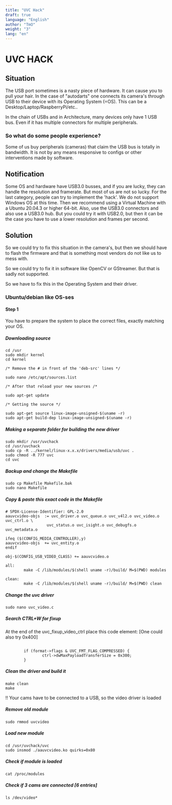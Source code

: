 ```yaml
---
title: "UVC Hack"
draft: true
language: "English"
author: "TmO"
weight: "3"
lang: "en"
---
```


[comment]: <> (Fact Check / Is this still up to date?)

# UVC HACK

## Situation
The USB port sometimes is a nasty piece of hardware. It can cause you to pull your hair. In the case of "autodarts" one connects its camera's through USB to their device with its Operating System (=OS). This can be a Desktop/Laptop/RaspberryPi/etc..

In the chain of USBs and in Architecture, many devices only have 1 USB bus. Even if it has multiple connectors for multiple peripherals.

### So what do some people experience? 
Some of us buy peripherals (cameras) that claim the USB bus is totally in bandwidth. It is not by any means responsive to configs or other interventions made by software.

## Notification
Some OS and hardware have USB3.0 busses, and if you are lucky, they can handle the resolution and framerate. But most of us are not so lucky. For the last category, people can try to implement the 'hack'. We do not support Windows OS at this time. Then we recommend using a Virtual Machine with a Ubuntu 20.04.3 or higher 64-bit. Also, use the USB3.0 connectors and also use a USB3.0 hub. But you could try it with USB2.0, but then it can be the case you have to use a lower resolution and frames per second.

## Solution
So we could try to fix this situation in the camera's, but then we should have to flash the firmware and that is something most vendors do not like us to mess with.

So we could try to fix it in software like OpenCV or GStreamer. But that is sadly not supported.

So we have to fix this in the Operating System and their driver.

### Ubuntu/debian like OS-ses
#### Step 1
You have to prepare the system to place the correct files, exactly matching your OS.

##### Downloading source
```
cd /usr
sudo mkdir kernel
cd kernel

/* Remove the # in front of the 'deb-src' lines */

sudo nano /etc/apt/sources.list

/* After that reload your new sources /*

sudo apt-get update

/* Getting the source */

sudo apt-get source linux-image-unsigned-$(uname -r)
sudo apt-get build-dep linux-image-unsigned-$(uname -r)
```

##### Making a separate folder for building the new driver
```
sudo mkdir /usr/uvchack
cd /usr/uvchack
sudo cp -R ../kernel/linux-x.x.x/drivers/media/usb/uvc .
sudo chmod -R 777 uvc
cd uvc
```

##### Backup and change the Makefile
```
sudo cp Makefile Makefile.bak
sudo nano Makefile
```

##### Copy & paste this exact code in the Makefile
```
# SPDX-License-Identifier: GPL-2.0
aauvcvideo-objs  := uvc_driver.o uvc_queue.o uvc_v4l2.o uvc_video.o uvc_ctrl.o \
                  uvc_status.o uvc_isight.o uvc_debugfs.o uvc_metadata.o

ifeq ($(CONFIG_MEDIA_CONTROLLER),y)
aauvcvideo-objs  += uvc_entity.o
endif

obj-$(CONFIG_USB_VIDEO_CLASS) += aauvcvideo.o

all:
        make -C /lib/modules/$(shell uname -r)/build/ M=$(PWD) modules

clean:
        make -C /lib/modules/$(shell uname -r)/build/ M=$(PWD) clean
```

##### Change the uvc driver
```
sudo nano uvc_video.c
```

##### Search CTRL+W for fixup
At the end of the uvc_fixup_video_ctrl place this code element:
[One could also try 0x400]
```

        if (format->flags & UVC_FMT_FLAG_COMPRESSED) {
                ctrl->dwMaxPayloadTransferSize = 0x300;
        }
```

##### Clean the driver and build it
```
make clean
make
```

!! Your cams have to be connected to a USB, so the video driver is loaded

##### Remove old module
```
sudo rmmod uvcvideo
```

##### Load new module
```
cd /usr/uvchack/uvc
sudo insmod ./aauvcvideo.ko quirks=0x80
```

##### Check if module is loaded
```
cat /proc/modules
```

##### Check if 3 cams are connected [6 entries]
```
ls /dev/video*
```
